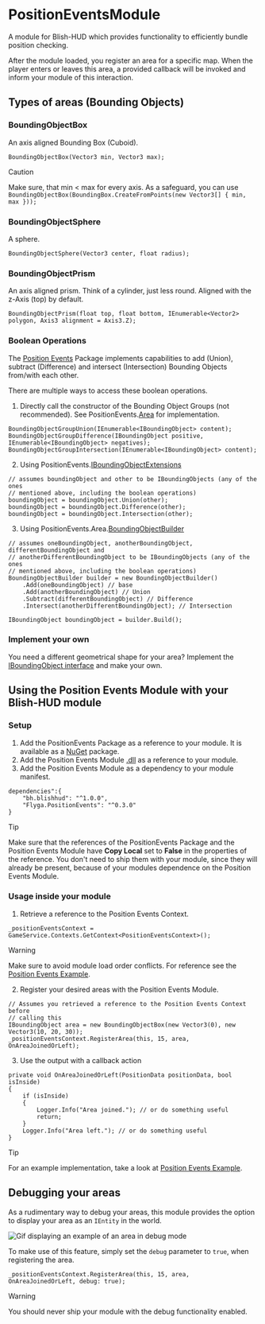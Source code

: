 # PositionEventsModule
A module for Blish-HUD which provides functionality to efficiently bundle position checking.

After the module loaded, you register an area for a specific map. When the player enters or leaves 
this area, a provided callback will be invoked and inform your module of this interaction.

## Types of areas (Bounding Objects)
### BoundingObjectBox
An axis aligned Bounding Box (Cuboid).
```
BoundingObjectBox(Vector3 min, Vector3 max);
```
> [!CAUTION]
> Make sure, that min < max for every axis. As a safeguard, you can use
> `BoundingObjectBox(BoundingBox.CreateFromPoints(new Vector3[] { min, max }));`
### BoundingObjectSphere
A sphere.
```
BoundingObjectSphere(Vector3 center, float radius);
```
### BoundingObjectPrism
An axis aligned prism. Think of a cylinder, just less round. Aligned with the z-Axis (top) by default.
```
BoundingObjectPrism(float top, float bottom, IEnumerable<Vector2> polygon, Axis3 alignment = Axis3.Z);
```
### Boolean Operations
The [Position Events](https://github.com/Flyga-M/PositionEvents) Package implements capabilities to 
add (Union), subtract (Difference) and intersect (Intersection) Bounding Objects from/with each other.

There are multiple ways to access these boolean operations.
1. Directly call the constructor of the Bounding Object Groups (not recommended).
 See PositionEvents.[Area](https://github.com/Flyga-M/PositionEvents/tree/master/Area) for implementation.
```
BoundingObjectGroupUnion(IEnumerable<IBoundingObject> content);
BoundingObjectGroupDifference(IBoundingObject positive, IEnumerable<IBoundingObject> negatives);
BoundingObjectGroupIntersection(IEnumerable<IBoundingObject> content);
```
2. Using PositionEvents.[IBoundingObjectExtensions](https://github.com/Flyga-M/PositionEvents/blob/master/_Extensions/IBoundingObjectExtensions.cs)
```
// assumes boundingObject and other to be IBoundingObjects (any of the ones
// mentioned above, including the boolean operations)
boundingObject = boundingObject.Union(other);
boundingObject = boundingObject.Difference(other);
boundingObject = boundingObject.Intersection(other);
```
3. Using PositionEvents.Area.[BoundingObjectBuilder](https://github.com/Flyga-M/PositionEvents/blob/master/Area/_Builder/BoundingObjectBuilder.cs)
```
// assumes oneBoundingObject, anotherBoundingObject, differentBoundingObject and
// anotherDifferentBoundingObject to be IBoundingObjects (any of the ones
// mentioned above, including the boolean operations)
BoundingObjectBuilder builder = new BoundingObjectBuilder()
    .Add(oneBoundingObject) // base
    .Add(anotherBoundingObject) // Union
    .Subtract(differentBoundingObject) // Difference
    .Intersect(anotherDifferentBoundingObject); // Intersection

IBoundingObject boundingObject = builder.Build();
```
### Implement your own
You need a different geometrical shape for your area? Implement the
 [IBoundingObject interface](https://github.com/Flyga-M/PositionEvents/blob/master/Area/_Interfaces/IBoundingObject.cs)
 and make your own.

## Using the Position Events Module with your Blish-HUD module
### Setup
1. Add the PositionEvents Package as a reference to your module. It is available as a [NuGet](https://www.nuget.org/packages/PositionEvents) package.
2. Add the Position Events Module [.dll](https://github.com/Flyga-M/PositionEventsModule/releases/) as a reference to your module.
3. Add the Position Events Module as a dependency to your module manifest.
```
dependencies":{
    "bh.blishhud": "^1.0.0",
    "Flyga.PositionEvents": "^0.3.0"
}
```
> [!TIP]
> Make sure that the references of the PositionEvents Package and the Position Events Module have **Copy Local** set
> to **False** in the properties of the reference. You don't need to ship them with your module, since they will
> already be present, because of your modules dependence on the Position Events Module.

### Usage inside your module
1. Retrieve a reference to the Position Events Context.
```
_positionEventsContext = GameService.Contexts.GetContext<PositionEventsContext>();
```
> [!WARNING]
> Make sure to avoid module load order conflicts. For reference see the [Position Events Example](https://github.com/Flyga-M/PositionEventsExample).

2. Register your desired areas with the Position Events Module.
```
// Assumes you retrieved a reference to the Position Events Context before
// calling this
IBoundingObject area = new BoundingObjectBox(new Vector3(0), new Vector3(10, 20, 30));
_positionEventsContext.RegisterArea(this, 15, area, OnAreaJoinedOrLeft);
```

3. Use the output with a callback action
```
private void OnAreaJoinedOrLeft(PositionData positionData, bool isInside)
{
    if (isInside)
    {
        Logger.Info("Area joined."); // or do something useful
        return;
    }
    Logger.Info("Area left."); // or do something useful
}
```

> [!TIP]
> For an example implementation, take a look at [Position Events Example](https://github.com/Flyga-M/PositionEventsExample).

## Debugging your areas
As a rudimentary way to debug your areas, this module provides the option to display your area
 as an `IEntity` in the world.

![Gif displaying an example of an area in debug mode](https://github.com/Flyga-M/PositionEventsModule/blob/master/Resources/debug.gif)

 To make use of this feature, simply set the `debug` parameter to `true`, when registering the area.
 ```
 _positionEventsContext.RegisterArea(this, 15, area, OnAreaJoinedOrLeft, debug: true);
 ```
 > [!WARNING]
 > You should never ship your module with the debug functionality enabled.